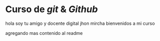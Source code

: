 # Curso de _git_ & _Github_

hola soy tu amigo y docente digital jhon mircha bienvenidos a mi curso

agregando mas contenido al readme
